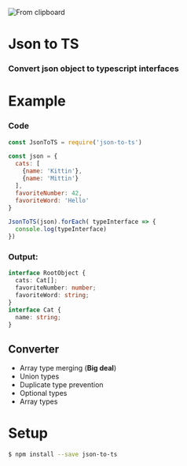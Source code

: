 ![From clipboard](https://image.ibb.co/fTb60k/icon.png)

# Json to TS

### Convert json object to typescript interfaces

# Example

### Code

```javascript
const JsonToTS = require('json-to-ts')

const json = {
  cats: [
    {name: 'Kittin'},
    {name: 'Mittin'}
  ],
  favoriteNumber: 42,
  favoriteWord: 'Hello'
}

JsonToTS(json).forEach( typeInterface => {
  console.log(typeInterface)
})
```

### Output:

```typescript
interface RootObject {
  cats: Cat[];
  favoriteNumber: number;
  favoriteWord: string;
}
interface Cat {
  name: string;
}
```

## Converter
- Array type merging (**Big deal**)
- Union types
- Duplicate type prevention
- Optional types
- Array types

# Setup

```sh
$ npm install --save json-to-ts
```
